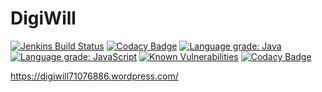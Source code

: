 # DigiWill

[![Jenkins Build Status](https://jenkins.robinkuck.de/buildStatus/icon?job=DigiWill%2Fmaster)](https://jenkins.robinkuck.de/job/DigiWill/job/master/)
[![Codacy Badge](https://api.codacy.com/project/badge/Grade/5c06f80d7ed24ae784247cb31d8c6a58)](https://app.codacy.com/app/DigiWill/DigiWill?utm_source=github.com&utm_medium=referral&utm_content=DigiWill-dhbw/DigiWill&utm_campaign=Badge_Grade_Dashboard)
[![Language grade: Java](https://img.shields.io/lgtm/grade/java/g/DigiWill-dhbw/DigiWill.svg?logo=lgtm&logoWidth=18)](https://lgtm.com/projects/g/DigiWill-dhbw/DigiWill/context:java)
[![Language grade: JavaScript](https://img.shields.io/lgtm/grade/javascript/g/DigiWill-dhbw/DigiWill.svg?logo=lgtm&logoWidth=18)](https://lgtm.com/projects/g/DigiWill-dhbw/DigiWill/context:javascript)
[![Known Vulnerabilities](https://snyk.io/test/github/DigiWill-dhbw/DigiWill/badge.svg)](https://snyk.io/test/github/DigiWill-dhbw/DigiWill)
[![Codacy Badge](https://api.codacy.com/project/badge/Coverage/43518fe6b862492eb945b71f57d521ce)](https://www.codacy.com/app/DigiWill/DigiWill?utm_source=github.com&amp;utm_medium=referral&amp;utm_content=DigiWill-dhbw/DigiWill&amp;utm_campaign=Badge_Coverage)



https://digiwill71076886.wordpress.com/
